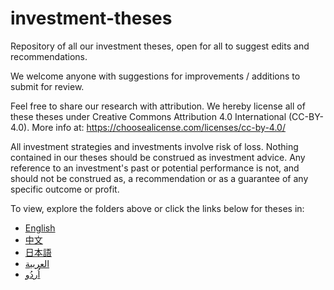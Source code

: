 # investment-theses
Repository of all our investment theses, open for all to suggest edits and recommendations.

We welcome anyone with suggestions for improvements / additions to submit for review.

Feel free to share our research with attribution. We hereby license all of these theses under Creative Commons Attribution 4.0 International (CC-BY-4.0).
More info at: https://choosealicense.com/licenses/cc-by-4.0/

All investment strategies and investments involve risk of loss. Nothing contained in our theses should be construed as investment advice. Any reference to an investment's past or potential performance is not, and should not be construed as, a recommendation or as a guarantee of any specific outcome or profit.

To view, explore the folders above or click the links below for theses in:

- [English](english/)
- [中文](中文/)
- [日本語](日本語/)
- [العربية](بالعربي/)
- [اُردُو](اُردُو/)
